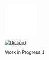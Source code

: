 ![graphic](Assets/Textures/logos/white_logo.png)

<a href="https://discord.gg/Xb2nPmN">
  <p align="left">
      <img src="https://img.shields.io/discord/698598471896268931?    color=blue&label=Discord&logo=discord&logoColor=ffffff&style=for-the-badge" alt="Discord" width="191"/> 
  </p>
</a>

Work in Progress..!
